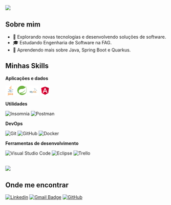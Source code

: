 ![](https://komarev.com/ghpvc/?username=TaldoRafa&color=006bed)

## Sobre mim

- 🤔 Explorando novas tecnologias e desenvolvendo soluções de software.
- 🎓 Estudando Engenharia de Software na FAG.
- 🌱 Aprendendo mais sobre Java, Spring Boot e Quarkus.

## Minhas Skills

**Aplicações e dados**

<code><img height="32" src="https://raw.githubusercontent.com/github/explore/80688e429a7d4ef2fca1e82350fe8e3517d3494d/topics/java/java.png" alt="Java"/></code>
<code><img height="32" src="https://raw.githubusercontent.com/github/explore/80688e429a7d4ef2fca1e82350fe8e3517d3494d/topics/spring-boot/spring-boot.png" alt="Spring Boot"/></code>
<code><img height="32" src="https://raw.githubusercontent.com/github/explore/80688e429a7d4ef2fca1e82350fe8e3517d3494d/topics/mysql/mysql.png" alt="MySql"/></code>
<code><img height="32" src="https://raw.githubusercontent.com/github/explore/80688e429a7d4ef2fca1e82350fe8e3517d3494d/topics/angular/angular.png" alt="Angular"/></code>

**Utilidades**

![Insomnia](https://img.shields.io/badge/-Insomnia-333333?style=flat&logo=insomnia)
![Postman](https://img.shields.io/badge/-Postman-333333?style=flat&logo=postman)

**DevOps**

![Git](https://img.shields.io/badge/-Git-333333?style=flat&logo=git)
![GitHub](https://img.shields.io/badge/-GitHub-333333?style=flat&logo=github)
![Docker](https://img.shields.io/badge/-Docker-333333?style=flat&logo=docker)

**Ferramentas de desenvolvimento**

![Visual Studio Code](https://img.shields.io/badge/-Visual%20Studio%20Code-333333?style=flat&logo=visual-studio-code&logoColor=007ACC)
![Eclipse](https://img.shields.io/badge/-Eclipse-333333?style=flat&logo=eclipse-ide&logoColor=2C2255)
![Trello](https://img.shields.io/badge/-Trello-333333?style=flat&logo=trello&logoColor=007ACC)

<br/>

<a href="https://github.com/TaldoRafa" title="Perfil do Rafael">
  <img height="180em" src="https://github-readme-stats.vercel.app/api?username=TaldoRafa&theme=dracula&show_icons=true" />
</a>

## Onde me encontrar

[![Linkedin](https://img.shields.io/badge/-Rafael-blue?style=flat-square&logo=Linkedin&logoColor=white&link=https://www.linkedin.com/in/rafael-roani-goncalves/)](https://www.linkedin.com/in/rafael-roani-goncalves/)
[![Gmail Badge](https://img.shields.io/badge/-rafaelgoncalvesroani@gmail.com-006bed?style=flat-square&logo=Gmail&logoColor=white&link=mailto:rafaelgoncalvesroani@gmail.com)](rafaelgoncalvesroani@gmail.com)
[![GitHub](https://img.shields.io/github/followers/TaldoRafa?label=TaldoRafa&style=social)](https://github.com/TaldoRafa)
